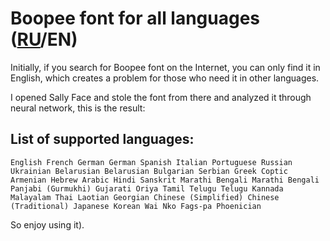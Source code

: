 # Boopee font for all languages ([RU](https://github.com/Nepoymi2/Boopee_Font_all_Lang/blob/main/README.md)/EN)

Initially, if you search for Boopee font on the Internet, you can only find it in English, which creates a problem for those who need it in other languages.

I opened Sally Face and stole the font from there and analyzed it through neural network, this is the result:
## List of supported languages:

`English French German German Spanish Italian Portuguese Russian Ukrainian Belarusian Belarusian Bulgarian Serbian Greek Coptic Armenian Hebrew Arabic Hindi Sanskrit Marathi Bengali Marathi Bengali Panjabi (Gurmukhi) Gujarati Oriya Tamil Telugu Telugu Kannada Malayalam Thai Laotian Georgian Chinese (Simplified) Chinese (Traditional) Japanese Korean Wai Nko Fags-pa Phoenician`

So enjoy using it).
